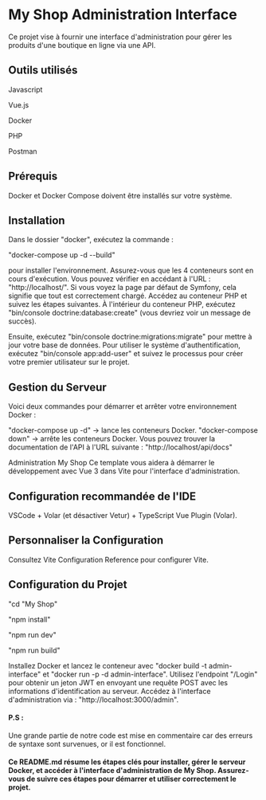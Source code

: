 # My Shop Administration Interface
Ce projet vise à fournir une interface d'administration pour gérer les produits d'une boutique en ligne via une API.
 
## Outils utilisés
Javascript

Vue.js

Docker

PHP

Postman

## Prérequis
Docker et Docker Compose doivent être installés sur votre système.

## Installation
Dans le dossier "docker", exécutez la commande :

"docker-compose up -d --build"

pour installer l'environnement.
Assurez-vous que les 4 conteneurs sont en cours d'exécution. Vous pouvez vérifier en accédant à l'URL : "http://localhost/". Si vous voyez la page par défaut de Symfony, cela signifie que tout est correctement chargé.
Accédez au conteneur PHP et suivez les étapes suivantes.
À l'intérieur du conteneur PHP, exécutez "bin/console doctrine:database:create" (vous devriez voir un message de succès).

Ensuite, exécutez "bin/console doctrine:migrations:migrate" pour mettre à jour votre base de données.
Pour utiliser le système d'authentification, exécutez "bin/console app:add-user" et suivez le processus pour créer votre premier utilisateur sur le projet.

## Gestion du Serveur
Voici deux commandes pour démarrer et arrêter votre environnement Docker :

"docker-compose up -d" -> lance les conteneurs Docker.
"docker-compose down" -> arrête les conteneurs Docker.
Vous pouvez trouver la documentation de l'API à l'URL suivante : "http://localhost/api/docs"

Administration My Shop
Ce template vous aidera à démarrer le développement avec Vue 3 dans Vite pour l'interface d'administration.

## Configuration recommandée de l'IDE
VSCode + Volar (et désactiver Vetur) + TypeScript Vue Plugin (Volar).

## Personnaliser la Configuration
Consultez Vite Configuration Reference pour configurer Vite.

## Configuration du Projet

"cd "My Shop"

"npm install"

"npm run dev"

"npm run build"

Installez Docker et lancez le conteneur avec "docker build -t admin-interface" et "docker run -p -d admin-interface".
Utilisez l'endpoint "/Login" pour obtenir un jeton JWT en envoyant une requête POST avec les informations d'identification au serveur.
Accédez à l'interface d'administration via : "http://localhost:3000/admin".

#### P.S :

Une grande partie de notre code est mise en commentaire car des erreurs de syntaxe sont survenues, or il est fonctionnel.



#### Ce README.md résume les étapes clés pour installer, gérer le serveur Docker, et accéder à l'interface d'administration de My Shop. Assurez-vous de suivre ces étapes pour démarrer et utiliser correctement le projet.